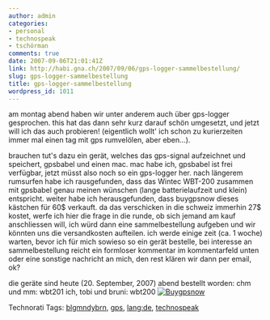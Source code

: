 ```yaml
---
author: admin
categories:
- personal
- technospeak
- tschörman
comments: true
date: 2007-09-06T21:01:41Z
link: http://habi.gna.ch/2007/09/06/gps-logger-sammelbestellung/
slug: gps-logger-sammelbestellung
title: gps-logger-sammelbestellung
wordpress_id: 1011
---
```


am montag abend haben wir unter anderem auch über gps-logger gesprochen. this hat das dann sehr kurz darauf schön umgesetzt, und jetzt will ich das auch probieren! (eigentlich wollt' ich schon zu kurierzeiten immer mal einen tag mit gps rumvelölen, aber eben...).

brauchen tut's dazu ein gerät, welches das gps-signal aufzeichnet und speichert, gpsbabel und einen mac. mac habe ich, gpsbabel ist frei verfügbar, jetzt müsst also noch so ein gps-logger her.
nach längerem rumsurfen habe ich rausgefunden, dass das Wintec WBT-200 zusammen mit gpsbabel genau meinen wünschen (lange batterielaufzeit und klein) entspricht.
weiter habe ich herausgefunden, dass buygpsnow dieses kästchen für 60$ verkauft. da das verschicken in die schweiz immerhin 27$ kostet, werfe ich hier die frage in die runde, ob sich jemand am kauf anschliessen will, ich würd dann eine sammelbestellung aufgeben und wir könnten uns die versandkosten aufteilen.
ich werde einige zeit (ca. 1 woche) warten, bevor ich für mich sowieso so ein gerät bestelle, bei interesse an sammelbestellung reicht ein formloser kommentar im kommentarfeld unten oder eine sonstige nachricht an mich, den rest klären wir dann per email, ok?

die geräte sind heute (20. September, 2007) abend bestellt worden:
chm und mm: wbt201
ich, tobi und bruni: wbt200
[![Buygpsnow](http://habi.gna.ch/wp-content/uploads/2007/09/buygpsnow-tm.jpg)](http://habi.gna.ch/wp-content/uploads/2007/09/buygpsnow.jpg)



Technorati Tags: [blgmndybrn](http://www.technorati.com/tag/blgmndybrn), [gps](http://www.technorati.com/tag/gps), [lang:de](http://www.technorati.com/tag/lang:de), [technospeak](http://www.technorati.com/tag/technospeak)
